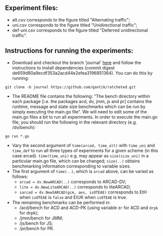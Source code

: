 ## Experiment files:
- alt.csv corresponds to the figure titled "Alternating traffic";
- uni.csv corresponds to the figure titled "Unidirectional traffic";
- def-uni.csv corresponds to the figure titled "Deferred unidirectional traffic".

## Instructions for running the experiments:
- Download and checkout the branch 'journal' [here](https://github.com/qantik/ratcheted/tree/journal) and follow the instructions to install dependencies (commit digest de659d80a9ecdf353a2acd44e2efea3196851364). You can do this by running:

```
git clone -b journal https://github.com/qantik/ratcheted.git
```
- The README file contains the following: "The bench directory within each package [i.e. the packages acd, dv, jmm, js and pr] contains the runtime, message and state size benchmarks which can be run by simply executing the main.go file". We will need to edit some of the main.go files a bit to run all experiments. In order to execute the main.go file, you should run the following in the relevant directory (e.g. /dv/bench):

```
go run *.go
```
- Vary the second argument of ```time(arcad, time_alt)``` with ```time_uni``` and ```time_def``` to run all three types of experiments for a given scheme (in this case arcad). ```time(time_uni)``` e.g. may appear as ```size(size_uni)``` in a particular main.go file, which can be changed; ```size(..)``` obtains benchmarking information corresponding to variable sizes.
- The first argument of ```time(..)```, which is ```arcad``` above, can be varied as follows:
	- ```arcad = dv.NewARCAD(..)``` corresponds to ARCAD-DV;
	- ```lite = dv.NewLiteARCAD(..)``` corresponds to liteARCAD;
	- ```sarcad = dv.NewSARCAD(gcm, aes, isOTEAE)``` corresponds to EtH when ```isOTEAE``` is ```false``` and EtUK when ```isOTEAE``` is true.
- The remaining benchmarks can be performed in:
	- /acd/bench for ACD and ACD-PK (using variable ```dr``` for ACD and ```drpk``` for drpk);
	- /jmm/bench for JMM;
	- /js/bench for JS;
	- /pr/bench for PR.
